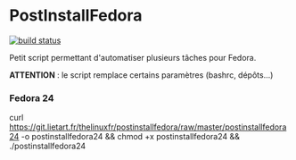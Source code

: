 # PostInstallFedora
[![build status](https://git.lietart.fr/thelinuxfr/postinstallfedora/badges/master/build.svg)](https://git.lietart.fr/thelinuxfr/postinstallfedora/commits/master)

Petit script permettant d'automatiser plusieurs tâches pour Fedora.

**ATTENTION** : le script remplace certains paramètres (bashrc, dépôts...)

### Fedora 24
curl https://git.lietart.fr/thelinuxfr/postinstallfedora/raw/master/postinstallfedora24 -o postinstallfedora24 && chmod +x postinstallfedora24 && ./postinstallfedora24
